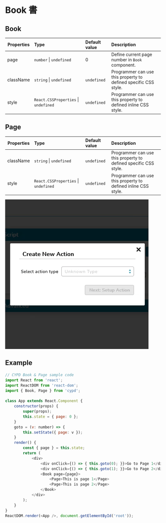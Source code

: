 # Book 書

## Book

Properties      | Type                                              | Default value     | Description
----------------|:--------------------------------------------------|:------------------|:----------------------
page         	| `number` \| `undefined`                           | 0       			| Define current page number in `Book` component.
className       | `string` \| `undefined`                           | `undefined`       | Programmer can use this property to defined specific CSS style.
style           | `React.CSSProperties` \| `undefined`              | `undefined`       | Programmer can use this property to defined inline CSS style.

## Page

Properties      | Type                                              | Default value     | Description
----------------|:--------------------------------------------------|:------------------|:----------------------
className       | `string` \| `undefined`                           | `undefined`       | Programmer can use this property to defined specific CSS style.
style           | `React.CSSProperties` \| `undefined`              | `undefined`       | Programmer can use this property to defined inline CSS style.

![](../../image/book_demo.gif)

## Example

```javascript
// CYPD Book & Page sample code
import React from 'react';
import ReactDOM from 'react-dom';
import { Book, Page } from 'cypd';

class App extends React.Component {
    constructor(props) {
        super(props);
        this.state = { page: 0 };
    }
	goto = (v: number) => {
		this.setState({ page: v });
	}
    render() {
		const { page } = this.state;
        return ( 
            <div>
				<div onClick={() => { this.goto(0); }}>Go to Page 1</div>
				<div onClick={() => { this.goto(1); }}>Go to Page 2</div>
                <Book page={page}>
					<Page>This is page 1</Page>
					<Page>This is page 2</Page>
                </Book>
            </div> 
        );
    }
}
ReactDOM.render(<App />, document.getElementById('root'));
```